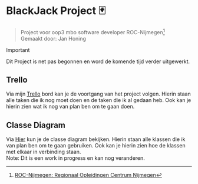 # BlackJack Project 🃏
> Project voor oop3 mbo software developer ROC-Nijmegen[^1]<br/>
> Gemaakt door: Jan Honing


> [!IMPORTANT]
> Dit Project is net pas begonnen en word de komende tijd verder uitgewerkt.

## Trello
Via mijn [Trello](https://trello.com/invite/b/moYVzSOH/ATTI82f4c7d6f1cef3f12a19caa5a6be80c5E3655E45/blackjack) bord kan je de voortgang van het project volgen. Hierin staan alle taken die ik nog moet doen en de taken die ik al gedaan heb. Ook kan je hierin zien wat ik nog van plan ben om te gaan doen.

## Classe Diagram
Via [Hier](https://lucid.app/lucidchart/53acfcda-d3c4-4f25-9d03-87a4a29a59b8/edit?viewport_loc=-2709%2C-956%2C3810%2C1658%2CHWEp-vi-RSFO&invitationId=inv_86915b74-3093-445a-b5a1-b035a3a7bc17) kun je de classe diagram bekijken. Hierin staan alle klassen die ik van plan ben om te gaan gebruiken. Ook kan je hierin zien hoe de klassen met elkaar in verbinding staan. <br/>
Note: Dit is een work in progress en kan nog veranderen.

[^1]: [ROC-Nijmegen: Regionaal Opleidingen Centrum Nijmegen](https://www.roc-nijmegen.nl/)
